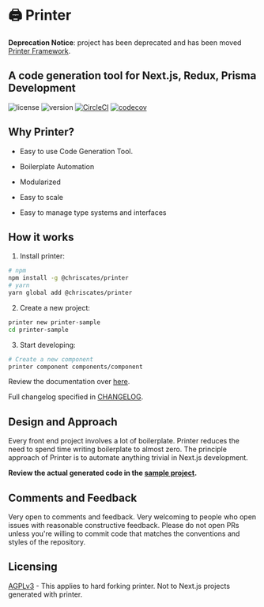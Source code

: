 # 🖨️ Printer

**Deprecation Notice**: project has been deprecated and has been moved [Printer Framework](https://github.com/PrinterFramework).

## A code generation tool for Next.js, Redux, Prisma Development

![license](https://img.shields.io/badge/license-AGPLv3-blue.svg)
![version](https://img.shields.io/badge/version-1.5.0-blue.svg)
[![CircleCI](https://circleci.com/gh/ChrisCates/Printer.svg?style=svg)](https://circleci.com/gh/ChrisCates/Printer)
[![codecov](https://codecov.io/gh/chriscates/printer/branch/master/graph/badge.svg)](https://codecov.io/gh/chriscates/printer)

## Why Printer?

- Easy to use Code Generation Tool.

- Boilerplate Automation

- Modularized

- Easy to scale

- Easy to manage type systems and interfaces

## How it works

1. Install printer:

```bash
# npm
npm install -g @chriscates/printer
# yarn
yarn global add @chriscates/printer
```

2. Create a new project:

```bash
printer new printer-sample
cd printer-sample
```

3. Start developing:

```bash
# Create a new component
printer component components/component
```

Review the documentation over [here](https://printer.chriscates.ca/docs).

Full changelog specified in [CHANGELOG](./CHANGELOG.md).

## Design and Approach

Every front end project involves a lot of boilerplate. Printer reduces the need to spend time writing boilerplate to almost zero. The principle approach of Printer is to automate anything trivial in Next.js development.

**Review the actual generated code in the [sample project](./example).**

## Comments and Feedback

Very open to comments and feedback. Very welcoming to people who open issues with reasonable constructive feedback. Please do not open PRs unless you're willing to commit code that matches the conventions and styles of the repository.

## Licensing

[AGPLv3](./LICENSE) - This applies to hard forking printer. Not to Next.js projects generated with printer.

